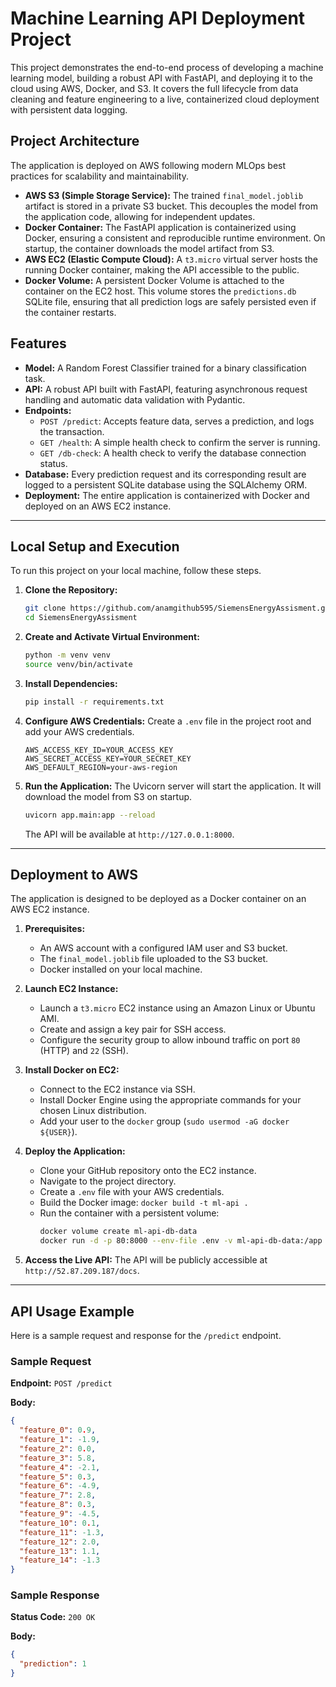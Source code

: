 
# Machine Learning API Deployment Project

This project demonstrates the end-to-end process of developing a machine learning model, building a robust API with FastAPI, and deploying it to the cloud using AWS, Docker, and S3. It covers the full lifecycle from data cleaning and feature engineering to a live, containerized cloud deployment with persistent data logging.

## Project Architecture

The application is deployed on AWS following modern MLOps best practices for scalability and maintainability.

  * **AWS S3 (Simple Storage Service):** The trained `final_model.joblib` artifact is stored in a private S3 bucket. This decouples the model from the application code, allowing for independent updates.
  * **Docker Container:** The FastAPI application is containerized using Docker, ensuring a consistent and reproducible runtime environment. On startup, the container downloads the model artifact from S3.
  * **AWS EC2 (Elastic Compute Cloud):** A `t3.micro` virtual server hosts the running Docker container, making the API accessible to the public.
  * **Docker Volume:** A persistent Docker Volume is attached to the container on the EC2 host. This volume stores the `predictions.db` SQLite file, ensuring that all prediction logs are safely persisted even if the container restarts.

## Features

  * **Model:** A Random Forest Classifier trained for a binary classification task.
  * **API:** A robust API built with FastAPI, featuring asynchronous request handling and automatic data validation with Pydantic.
  * **Endpoints:**
      * `POST /predict`: Accepts feature data, serves a prediction, and logs the transaction.
      * `GET /health`: A simple health check to confirm the server is running.
      * `GET /db-check`: A health check to verify the database connection status.
  * **Database:** Every prediction request and its corresponding result are logged to a persistent SQLite database using the SQLAlchemy ORM.
  * **Deployment:** The entire application is containerized with Docker and deployed on an AWS EC2 instance.

-----

## Local Setup and Execution

To run this project on your local machine, follow these steps.

1.  **Clone the Repository:**

    ```bash
    git clone https://github.com/anamgithub595/SiemensEnergyAssisment.git
    cd SiemensEnergyAssisment
    ```

2.  **Create and Activate Virtual Environment:**

    ```bash
    python -m venv venv
    source venv/bin/activate
    ```

3.  **Install Dependencies:**

    ```bash
    pip install -r requirements.txt
    ```

4.  **Configure AWS Credentials:**
    Create a `.env` file in the project root and add your AWS credentials.

    ```
    AWS_ACCESS_KEY_ID=YOUR_ACCESS_KEY
    AWS_SECRET_ACCESS_KEY=YOUR_SECRET_KEY
    AWS_DEFAULT_REGION=your-aws-region
    ```

5.  **Run the Application:**
    The Uvicorn server will start the application. It will download the model from S3 on startup.

    ```bash
    uvicorn app.main:app --reload
    ```

    The API will be available at `http://127.0.0.1:8000`.

-----

## Deployment to AWS

The application is designed to be deployed as a Docker container on an AWS EC2 instance.

1.  **Prerequisites:**

      * An AWS account with a configured IAM user and S3 bucket.
      * The `final_model.joblib` file uploaded to the S3 bucket.
      * Docker installed on your local machine.

2.  **Launch EC2 Instance:**

      * Launch a `t3.micro` EC2 instance using an Amazon Linux or Ubuntu AMI.
      * Create and assign a key pair for SSH access.
      * Configure the security group to allow inbound traffic on port `80` (HTTP) and `22` (SSH).

3.  **Install Docker on EC2:**

      * Connect to the EC2 instance via SSH.
      * Install Docker Engine using the appropriate commands for your chosen Linux distribution.
      * Add your user to the `docker` group (`sudo usermod -aG docker ${USER}`).

4.  **Deploy the Application:**

      * Clone your GitHub repository onto the EC2 instance.
      * Navigate to the project directory.
      * Create a `.env` file with your AWS credentials.
      * Build the Docker image: `docker build -t ml-api .`
      * Run the container with a persistent volume:
        ```bash
        docker volume create ml-api-db-data
        docker run -d -p 80:8000 --env-file .env -v ml-api-db-data:/app --name ml-api-container ml-api
        ```

5.  **Access the Live API:**
    The API will be publicly accessible at `http://52.87.209.187/docs`.

-----

## API Usage Example

Here is a sample request and response for the `/predict` endpoint.

### Sample Request

**Endpoint:** `POST /predict`

**Body:**

```json
{
  "feature_0": 0.9,
  "feature_1": -1.9,
  "feature_2": 0.0,
  "feature_3": 5.8,
  "feature_4": -2.1,
  "feature_5": 0.3,
  "feature_6": -4.9,
  "feature_7": 2.8,
  "feature_8": 0.3,
  "feature_9": -4.5,
  "feature_10": 0.1,
  "feature_11": -1.3,
  "feature_12": 2.0,
  "feature_13": 1.1,
  "feature_14": -1.3
}
```

### Sample Response

**Status Code:** `200 OK`

**Body:**

```json
{
  "prediction": 1
}
```
